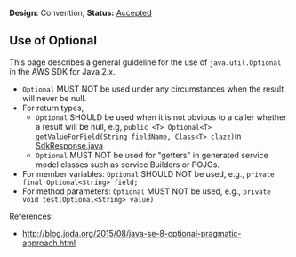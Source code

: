 **Design:** Convention, **Status:** [Accepted](README.md)

## Use of Optional

This page describes a general guideline for the use of
`java.util.Optional` in the AWS SDK for Java 2.x.

- `Optional` MUST NOT be used under any circumstances when the result will never be null.
- For return types,
  - `Optional` SHOULD be used when it is not obvious to a caller whether a
  result will be null, e.g, `public <T> Optional<T> getValueForField(String fieldName, Class<T> clazz)`in [SdkResponse.java](https://github.com/aws/aws-sdk-java-v2/blob/aa161c564c580ced4a0381d3ed7d4d13120916fc/core/sdk-core/src/main/java/software/amazon/awssdk/core/SdkResponse.java#L59-L61)
  - `Optional` MUST NOT be used for "getters" in generated service model classes such as service Builders or POJOs.
- For member variables: `Optional` SHOULD NOT be used, e.g., `private final Optional<String> field;`
- For method parameters: `Optional` MUST NOT be used, e.g., `private void test(Optional<String> value)`


References:

- http://blog.joda.org/2015/08/java-se-8-optional-pragmatic-approach.html
